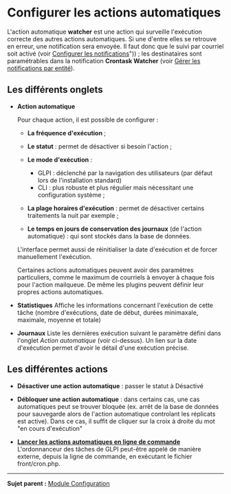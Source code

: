 Configurer les actions automatiques
===================================

L'action automatique **watcher** est une action qui surveille l'exécution correcte des autres actions automatiques. Si une d'entre elles se retrouve en erreur, une notification sera envoyée. Il faut donc
que le suivi par courriel soit activé (voir [Configurer les notifications](index.php?fr/08_Module_Configuration/04_Notifications/01_Configurer_les_notificationss.md)")) ; les destinataires sont paramétrables dans la notification **Crontask Watcher** (voir [Gérer les notifications par entité](index.php?fr/08_Module_Configuration/04_Notifications/04_Notifications.md)).


Les différents onglets
----------------------
-   **Action automatique**

    Pour chaque action, il est possible de configurer :

    -   **La fréquence d'exécution** ;

    -   **Le statut** : permet de désactiver si besoin l'action ;

    -   **Le mode d'exécution** : 
        - GLPI : déclenché par la navigation des utilisateurs (par défaut lors de l'installation standard)    
        - CLI  : plus robuste et plus régulier mais nécessitant une configuration système ;

    -   **La plage horaires d'exécution** : permet de désactiver certains traitements la nuit par exemple ;

    -   **Le temps en jours de conservation des journaux** (de l'action automatique) : qui sont stockés dans la base de données.

    L'interface permet aussi de réinitialiser la date d'exécution et  de forcer manuellement l'exécution.

    Certaines actions automatiques peuvent avoir des paramètres particuliers, comme le maximum de courriels à envoyer à chaque fois  pour l'action mailqueue.
    De même les plugins peuvent définir leur propres actions automatiques.


-   **Statistiques**
    Affiche les informations concernant l'exécution de cette tâche (nombre d'exécutions, date de début, durées minimaxale, maximale, moyenne et totale) 

-   **Journaux**
    Liste les dernières exécution suivant le paramètre défini dans l'onglet *Action automatique* (voir ci-dessus).
    Un lien sur la date d'exécution permet d'avoir le détail d'une exécution précise.


Les différentes actions
-----------------------
-  **Désactiver une action automatique** : passer le statut à Désactivé
-  **Débloquer une action automatique** : dans certains cas, une cas automatiques peut se trouver bloquée (ex. arrêt de la base de données pour sauvegarde alors de l'action automatique controlant les réplicats est active). Dans ce cas, il suffit de cliquer sur la croix à droite du mot "en cours d'exécution"

-   **[Lancer les actions automatiques en ligne de commande](../glpi/config_crontaskcli.html)**\
     L'ordonnanceur des tâches de GLPI peut-être appelé de manière
    externe, depuis la ligne de commande, en exécutant le fichier
    front/cron.php.


--------
**Sujet parent :** [Module Configuration](index.php?fr/08_Module_Configuration/01_Module_Configuration.md "Module Configuration de GLPI")